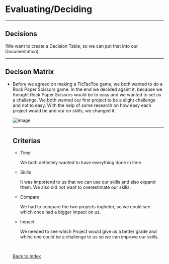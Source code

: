 # Evaluating/Deciding

<hr>

## Decisions 

(We want to create a Decision Table, so we can put that into our Documentation)

<hr>

## Decison Matrix 

<ul><li> Before we agreed on making a TicTacToe game, we both wanted to do a Rock Paper Scissors game. In the end we decided againt it, because we thought Rock Paper Scissors would be to easy and we wanted to set us a challenge. 
We both wanted our first project to be a slight challenge and not to easy. With the help of some research on how easy each project would be and our on skills, we changed it. </li>

  ![image](https://github.com/Fabiano2007/TicTacToe-Project/assets/142780434/2f9f408a-9849-444a-885b-a0839d8a5c04)

<hr>

## Criterias 

<ul>
<li> Time </li>
<p> We both definitely wanted to have everything done in time </p>
<li> Skills </li>
<p> It was importend to us that we can use our skills and also expand them. We also did not want to overestimate our skills.</p>
<li> Compare </li>
<p> We had to compare the two projects togheter, so we could see which once had a bigger impact on us. </p>
<li> Impact </li>
<p> We needed to see which Project would give us a better grade and whihc one could be a challenge to us so we can improve our skills. </p>
</ul>

<br>

[Back to Index](README.md)
